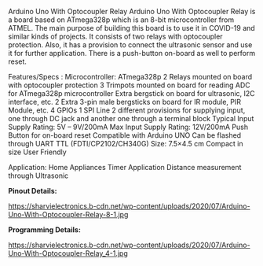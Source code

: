 Arduino Uno With Optocoupler Relay
Arduino Uno With Optocoupler Relay is a board based on ATmega328p which is an 8-bit microcontroller from ATMEL. The main purpose of building this board is to use it in COVID-19 and similar kinds of projects. It consists of two relays with optocoupler protection. Also, it has a provision to connect the ultrasonic sensor and use it for further application. There is a push-button on-board as well to perform reset.

Features/Specs :
Microcontroller: ATmega328p
2 Relays mounted on board with optocoupler protection
3 Trimpots mounted on board for reading ADC for ATmega328p microcontroller
Extra bergstick on board for ultrasonic, I2C interface, etc.
2 Extra 3-pin male bergsticks on board for IR module, PIR Module, etc.
4 GPIOs
1 SPI Line
2 different provisions for supplying input, one through DC jack and another one through a terminal block
Typical Input Supply Rating: 5V – 9V/200mA
Max Input Supply Rating: 12V/200mA
Push Button for on-board reset
Compatible with Arduino UNO
Can be flashed through UART TTL (FDTI/CP2102/CH340G)
Size: 7.5×4.5 cm
Compact in size 
User Friendly
 

Application:
Home Appliances
Timer Application
Distance measurement through Ultrasonic

<b>Pinout Details:</b>

https://sharvielectronics.b-cdn.net/wp-content/uploads/2020/07/Arduino-Uno-With-Optocoupler-Relay-8-1.jpg


<b>Programming Details:</b>

https://sharvielectronics.b-cdn.net/wp-content/uploads/2020/07/Arduino-Uno-With-Optocoupler-Relay_4-1.jpg
